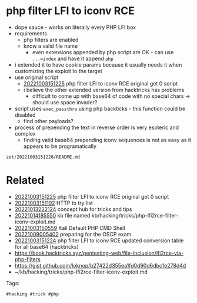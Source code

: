# php filter LFI to iconv RCE

- dope sauce - works on literally every PHP LFI box
- requirements
  - php filters are enabled
  - know a valid file name
    - even extensions appended by php script are OK - can use `...=index` and have it append `php`
- i extended it to have cookie params because it usually needs it when customizing the exploit to the target
- use original script
  - [20221003151225](/zet/20221003151225/README.md) php filter LFI to iconv RCE original get 0 script
  - i believe the other extended version from hacktricks has problems
    - difficult to come up with base64 of code with no special chars -> should use space invader?
- script uses `exec_passthru` using php backticks - this function could be disabled
  - find other payloads?
- process of prepending the text in reverse order is very esoteric and complex
  - finding valid base64 prepending iconv sequences is not as easy as it appears to be programatically

` zet/20221003151226/README.md `

# Related

- [20221003151225](/zet/20221003151225/README.md) php filter LFI to iconv RCE original get 0 script
- [20221003151192](/zet/20221003151192/README.md) HTTP to try list
- [20221013222124](/zet/20221013222124/README.md) concept hub for tricks and tips
- [20221014185550](/zet/20221014185550/README.md) kb file named kb/hacking/tricks/php-lfi2rce-filter-iconv-exploit.md
- [20221003150559](/zet/20221003150559/README.md) Kali Default PHP CMD Shell
- [20221009005402](/zet/20221009005402/README.md) preparing for the OSCP exam
- [20221003151224](/zet/20221003151224/README.md) php filter LFI to iconv RCE updated conversion table for all base64 (hacktricks)
- https://book.hacktricks.xyz/pentesting-web/file-inclusion/lfi2rce-via-php-filters
- https://gist.github.com/loknop/b27422d355ea1fd0d90d6dbc1e278d4d
- ~/kb/hacking/tricks/php-lfi2rce-filter-iconv-exploit.md

Tags:

    #hacking #trick #php 
